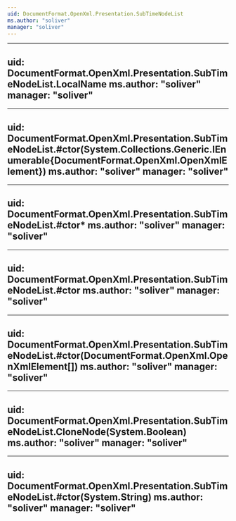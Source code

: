 ```yaml
---
uid: DocumentFormat.OpenXml.Presentation.SubTimeNodeList
ms.author: "soliver"
manager: "soliver"
---
```


---
uid: DocumentFormat.OpenXml.Presentation.SubTimeNodeList.LocalName
ms.author: "soliver"
manager: "soliver"
---

---
uid: DocumentFormat.OpenXml.Presentation.SubTimeNodeList.#ctor(System.Collections.Generic.IEnumerable{DocumentFormat.OpenXml.OpenXmlElement})
ms.author: "soliver"
manager: "soliver"
---

---
uid: DocumentFormat.OpenXml.Presentation.SubTimeNodeList.#ctor*
ms.author: "soliver"
manager: "soliver"
---

---
uid: DocumentFormat.OpenXml.Presentation.SubTimeNodeList.#ctor
ms.author: "soliver"
manager: "soliver"
---

---
uid: DocumentFormat.OpenXml.Presentation.SubTimeNodeList.#ctor(DocumentFormat.OpenXml.OpenXmlElement[])
ms.author: "soliver"
manager: "soliver"
---

---
uid: DocumentFormat.OpenXml.Presentation.SubTimeNodeList.CloneNode(System.Boolean)
ms.author: "soliver"
manager: "soliver"
---

---
uid: DocumentFormat.OpenXml.Presentation.SubTimeNodeList.#ctor(System.String)
ms.author: "soliver"
manager: "soliver"
---
